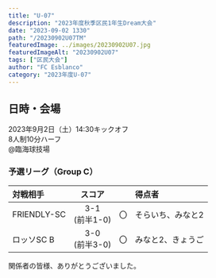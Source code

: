 ```yaml
---
title: "U-07"
description: "2023年度秋季区民1年生Dream大会"
date: "2023-09-02 1330"
path: "/20230902U07TM"
featuredImage: ../images/20230902U07.jpg
featuredImageAlt: "20230902U07"
tags: ["区民大会"]
author: "FC Esblanco"
category: "2023年度U-07"
---
```


## 日時・会場

2023年9月2日（土）14:30キックオフ<br>
8人制10分ハーフ<br>
@臨海球技場


### 予選リーグ（Group C）

| 対戦相手| スコア |   | 得点者  |
|:----|:------:|:-:|:--------|
| FRIENDLY-SC | 3-1<br>(前半1-0) | 〇 |そらいち、みなと2|
| ロッソSC B | 3-0<br>(前半3-0) | 〇 |みなと2、きょうご|


関係者の皆様、ありがとうございました。